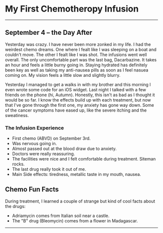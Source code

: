 # My First Chemotheropy Infusion

---

## **September 4 – the Day After**  

Yesterday was crazy. I have never been more zonked in my life.
I had the weirdest chemo dreams. One where I fealt like I was sleeping on a boat and couldn't move. The other I fealt like I was shot.
The infusions went well overall. The only uncomfortable part was the last bag, Dacarbazine. It takes an hour
and feels a little burny going in. Staying hydrated has definitely been
key as well as taking my anti-nausea pills as soon as I feel nasuea coming on. 
My vision feels a little slow and slightly blurry.

Yesterday I managed to get a walks in with my brother and this morning I even wrote some code for an iOS widget.
Last night I talked with a few friends on the phone (hi, Autumn).
Honestly, this isn't as bad as I thought it would be so far. I know the
effects build up with each treatment, but now that I've gone through the
first one, my anxiety has gone way down. Some of the cancer
symptoms have eased up, like the severe itching and the sweatiness.

### The Infusion Experience

-   First chemo (ABVD) on September 3rd.
-   Was nervous going in.
-   Almost passed out at the blood draw due to anxiety.
-   Doctors were really reassuring.
-   The facilities were nice and I felt comfortable during treatment. Siteman rocks.
-   The last drug really took it out of me.
-   Main Side effects: tiredness, metallic taste in my mouth, nausea.

## Chemo Fun Facts

During treatment, I learned a couple of strange but kind of cool facts
about the drugs:

- Adriamycin comes from Italian soil near a castle.
- The "B" drug (Bleomycin) comes from a flower in Madagascar.

---